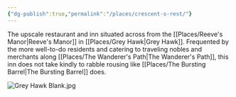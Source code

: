 ```yaml
---
{"dg-publish":true,"permalink":"/places/crescent-s-rest/"}
---
```


The upscale restaurant and inn situated across from the [[Places/Reeve's Manor\|Reeve's Manor]] in [[Places/Grey Hawk\|Grey Hawk]].  Frequented by the more well-to-do residents and catering to traveling nobles and merchants along [[Places/The Wanderer's Path\|The Wanderer's Path]], this inn does not take kindly to rabble rousing like [[Places/The Bursting Barrel\|The Bursting Barrel]] does.  

![Grey Hawk Blank.jpg](/img/user/Z_Attachments/Grey%20Hawk%20Blank.jpg)